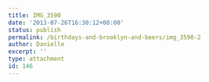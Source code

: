 ```yaml
---
title: IMG_3590
date: '2013-07-26T16:30:12+00:00'
status: publish
permalink: /birthdays-and-brooklyn-and-beers/img_3590-2
author: Danielle
excerpt: ''
type: attachment
id: 146
---
```

<!DOCTYPE html PUBLIC "-//W3C//DTD HTML 4.0 Transitional//EN" "http://www.w3.org/TR/REC-html40/loose.dtd">
<?xml encoding="UTF-8">
